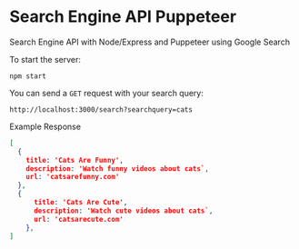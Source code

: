 # Search Engine API Puppeteer

Search Engine API with Node/Express and Puppeteer using Google Search

To start the server:
```
npm start
```

You can send a `GET` request with your search query:
```
http://localhost:3000/search?searchquery=cats
```

Example Response
```json
[
  {
    title: 'Cats Are Funny',
    description: 'Watch funny videos about cats`,
    url: 'catsarefunny.com'
  },
  {
      title: 'Cats Are Cute',
      description: 'Watch cute videos about cats`,
      url: 'catsarecute.com'
    },
]
```
